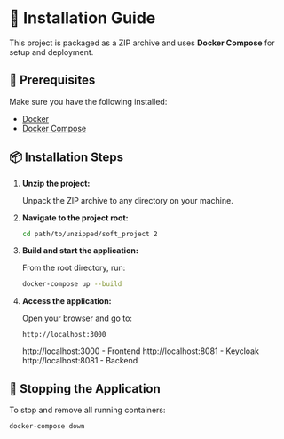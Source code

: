 # 🚀 Installation Guide

This project is packaged as a ZIP archive and uses **Docker Compose** for setup and deployment.

## 🧱 Prerequisites

Make sure you have the following installed:

- [Docker](https://docs.docker.com/get-docker/)
- [Docker Compose](https://docs.docker.com/compose/install/)

## 📦 Installation Steps

1. **Unzip the project:**

   Unpack the ZIP archive to any directory on your machine.

2. **Navigate to the project root:**

   ```bash
   cd path/to/unzipped/soft_project 2
   ```

3. **Build and start the application:**

   From the root directory, run:

   ```bash
   docker-compose up --build
   ```

4. **Access the application:**

   Open your browser and go to:

   ```
   http://localhost:3000
   ```


    http://localhost:3000 - Frontend
    http://localhost:8081 - Keycloak
    http://localhost:8081 - Backend
## 🛑 Stopping the Application

To stop and remove all running containers:

```bash
docker-compose down
```

